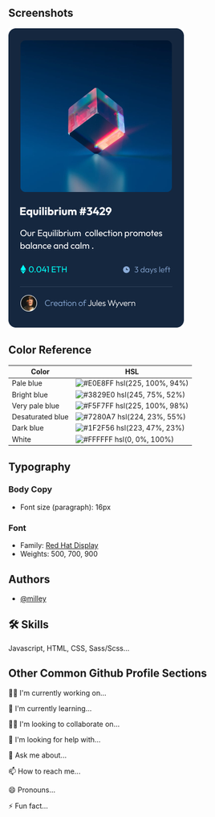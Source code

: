 ## Screenshots

![App Screenshot](https://raw.githubusercontent.com/milley69/nftPreviewCardComponent/master/img/design/component-preview.jpg)

## Color Reference

| Color             | HSL                                                                |
| ----------------- | ------------------------------------------------------------------ |
| Pale blue | ![#E0E8FF](https://placehold.co/10x10/E0E8FF/E0E8FF.png) hsl(225, 100%, 94%) |
| Bright blue | ![#3829E0](https://placehold.co/10x10/3829E0/3829E0.png) hsl(245, 75%, 52%) |
| Very pale blue | ![#F5F7FF](https://placehold.co/10x10/F5F7FF/F5F7FF.png) hsl(225, 100%, 98%) |
| Desaturated blue | ![#7280A7](https://placehold.co/10x10/7280A7/7280A7.png) hsl(224, 23%, 55%) |
| Dark blue | ![#1F2F56](https://placehold.co/10x10/1F2F56/1F2F56.png) hsl(223, 47%, 23%) |
| White | ![#FFFFFF](https://placehold.co/10x10/FFFFFF/FFFFFF.png) hsl(0, 0%, 100%) |


## Typography

### Body Copy

- Font size (paragraph): 16px

### Font

- Family: [Red Hat Display](https://fonts.google.com/specimen/Red+Hat+Display)
- Weights: 500, 700, 900


## Authors

- [@milley](https://github.com/milley69)


## 🛠 Skills
Javascript, HTML, CSS, Sass/Scss...


## Other Common Github Profile Sections
👩‍💻 I'm currently working on...

🧠 I'm currently learning...

👯‍♀️ I'm looking to collaborate on...

🤔 I'm looking for help with...

💬 Ask me about...

📫 How to reach me...

😄 Pronouns...

⚡️ Fun fact...
